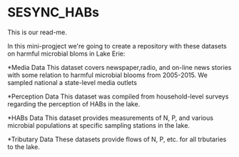 # SESYNC_HABs
This is our read-me.

In this mini-progject we're going to create a repository with these datasets on harmful microbial bloms in Lake Erie:

*Media Data
This dataset covers newspaper,radio, and on-line news stories with some relation to harmful microbial blooms from 2005-2015. We sampled national a state-level media outlets

*Perception Data
This dataset was compiled from household-level surveys regarding the perception of HABs in the lake.

*HABs Data
This dataset provides measurements of N, P, and various microbial populations at specific sampling stations in the lake.

*Tributary Data
These datasets provide flows of N, P, etc. for all trbutaries to the lake.

